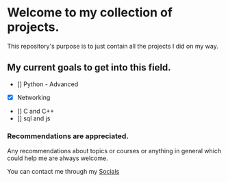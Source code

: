 # Welcome to my collection of projects.

This repository's purpose is to just contain all the projects I did on my way.

## My current goals to get into this field.

- [] Python - Advanced
- [x] Networking
- [] C and C++
- [] sql and js

### Recommendations are appreciated.

Any recommendations about topics or courses or anything in general which could help me are always welcome.

You can contact me through my [Socials](https://linktr.ee/mnvndraah/)
